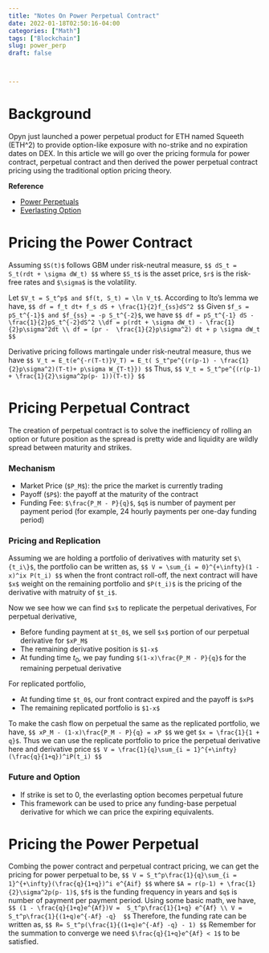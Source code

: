 ```yaml
---
title: "Notes On Power Perpetual Contract"
date: 2022-01-18T02:50:16-04:00
categories: ["Math"]
tags: ["Blockchain"]
slug: power_perp
draft: false



---
```


# Background
Opyn just launched a power perpetual product for ETH named Squeeth (ETH^2) to provide option-like exposure with no-strike and no expiration dates on DEX. In this article we will go over the pricing formula for power contract, perpetual contract and then derived the power perpetual contract pricing using the traditional option pricing theory.


**Reference**

- [Power Perpetuals](https://www.paradigm.xyz/2021/08/power-perpetuals/)
- [Everlasting Option](https://www.paradigm.xyz/papers/everlasting_options.pdf)

# Pricing the Power Contract
Assuming `$S(t)$` follows GBM under risk-neutral measure,
`$$
dS_t = S_t(rdt + \sigma dW_t)
$$`
where `$S_t$` is the asset price, `$r$` is the risk-free rates and `$\sigma$` is the volatility. 

Let `$V_t = S_t^p$ and $f(t, S_t) = \ln V_t$`. According to Ito’s lemma we have,
`$$
df = f_t dt+ f_s dS + \frac{1}{2}f_{ss}dS^2
$$`
Given `$f_s = pS_t^{-1}$ and $f_{ss} = -p S_t^{-2}$`, we have
`$$
df = pS_t^{-1} dS - \frac{1}{2}pS_t^{-2}dS^2 \\df = p(rdt + \sigma dW_t) - \frac{1}{2}p\sigma^2dt \\ df = (pr -  \frac{1}{2}p\sigma^2) dt + p \sigma dW_t
$$`

Derivative pricing follows martingale under risk-neutral measure, thus we have
`$$
V_t = E_t(e^{-r(T-t)}V_T) = E_t( S_t^pe^{(r(p-1) - \frac{1}{2}p\sigma^2)(T-t)+ p\sigma W_{T-t}})
$$`
Thus,
`$$
V_t = S_t^pe^{(r(p-1) + \frac{1}{2}\sigma^2p(p- 1))(T-t)}
$$`

# Pricing Perpetual Contract
The creation of perpetual contract is to solve the inefficiency of rolling an option or future position as the spread is pretty wide and liquidity are wildly spread between maturity and strikes.

### Mechanism
- Market Price (`$P_M$`): the price the market is currently trading
- Payoff (`$P$`): the payoff at the maturity of the contract
- Funding Fee: `$\frac{P_M - P}{q}$`, `$q$` is number of payment per payment period (for example, 24 hourly payments per one-day funding period)

### Pricing and Replication
Assuming we are holding a portfolio of derivatives with maturity set `$\{t_i\}$`, the portfolio can be written as,
`$$
V = \sum_{i = 0}^{+\infty}(1 - x)^ix P(t_i)
$$`
when the front contract roll-off, the next contract will have `$x$` weight on the remaining portfolio and `$P(t_i)$` is the pricing of the derivative with matruity of `$t_i$`.

Now we see how we can find `$x$` to replicate the perpetual derivatives,
For perpetual derivative,
- Before funding payment at `$t_0$`, we sell `$x$` portion of our perpetual derivative for `$xP_M$`
- The remaining derivative position is `$1-x$`
- At funding time $t_0$, we pay funding `$(1-x)\frac{P_M - P}{q}$` for the remaining perpetual derivative

For replicated portfolio,
- At funding time `$t_0$`, our front contract expired and the payoff is `$xP$`
- The remaining replicated portfolio is `$1-x$`

To make the cash flow on perpetual the same as the replicated portfolio, we have,
`$$
xP_M - (1-x)\frac{P_M - P}{q} = xP
$$`
we get `$x = \frac{1}{1 + q}$`. Thus we can use the replicate portfolio to price the perpetual derivative here and derivative price
`$$
V = \frac{1}{q}\sum_{i = 1}^{+\infty}(\frac{q}{1+q})^iP(t_i)
$$`

### Future and Option
- If strike is set to 0, the everlasting option becomes perpetual future
- This framework can be used to price any funding-base perpetual derivative for which we can price the expiring equivalents.  

# Pricing the Power Perpetual
Combing the power contract and perpetual contract pricing, we can get the pricing for power perpetual to be,
`$$
V = S_t^p\frac{1}{q}\sum_{i = 1}^{+\infty}(\frac{q}{1+q})^i e^{Aif}
$$`
where `$A = r(p-1) + \frac{1}{2}\sigma^2p(p- 1)$`, `$f$` is the funding frequency in years and `$q$` is number of payment per payment period. Using some basic math, we have,
`$$
(1 - \frac{q}{1+q}e^{Af})V =  S_t^p\frac{1}{1+q} e^{Af} \\ V =  S_t^p\frac{1}{(1+q)e^{-Af} -q} 
$$`
Therefore, the funding rate can be written as,
`$$
R= S_t^p(\frac{1}{(1+q)e^{-Af} -q} - 1)
$$`
Remember for the summation to converge we need  `$\frac{q}{1+q}e^{Af} < 1$` to be satisfied.